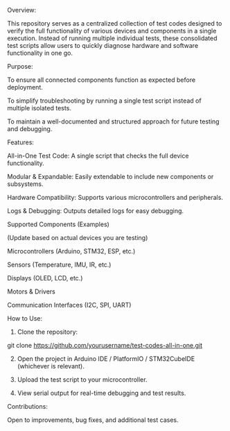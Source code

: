 Overview:

This repository serves as a centralized collection of test codes designed to verify the full functionality of various devices and components in a single execution. Instead of running multiple individual tests, these consolidated test scripts allow users to quickly diagnose hardware and software functionality in one go.

Purpose:

To ensure all connected components function as expected before deployment.

To simplify troubleshooting by running a single test script instead of multiple isolated tests.

To maintain a well-documented and structured approach for future testing and debugging.


Features:

All-in-One Test Code: A single script that checks the full device functionality.

Modular & Expandable: Easily extendable to include new components or subsystems.

Hardware Compatibility: Supports various microcontrollers and peripherals.

Logs & Debugging: Outputs detailed logs for easy debugging.


Supported Components (Examples)

(Update based on actual devices you are testing)

Microcontrollers (Arduino, STM32, ESP, etc.)

Sensors (Temperature, IMU, IR, etc.)

Displays (OLED, LCD, etc.)

Motors & Drivers

Communication Interfaces (I2C, SPI, UART)


How to Use:

1. Clone the repository:

git clone https://github.com/yourusername/test-codes-all-in-one.git


2. Open the project in Arduino IDE / PlatformIO / STM32CubeIDE (whichever is relevant).


3. Upload the test script to your microcontroller.


4. View serial output for real-time debugging and test results.



Contributions:

Open to improvements, bug fixes, and additional test cases.

